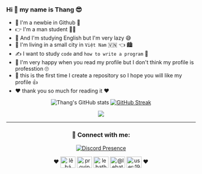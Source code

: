### Hi 👋 my name is Thang 😎	
- 🤗 I'm a newbie in Github 🥳	
- 👉 I'm a man student 👨‍🎓
- 📝 And I'm studying English but I'm very lazy 😅
- 🏡 I'm living in a small city in `Việt Nam` 🇻🇳 👈 🏙️
- ✍️ I want to study `code` and `how to write a program` 👀
- 💯	I'm very happy when you read my profile but I don't think my profile is professtion 🙄	
- 💬 this is the first time I create a repository so I hope you will like my profile 👍
- ❤️	thank you so much for reading it ❤️	
<div align="center">
   
![Thang's GitHub stats](https://pr0vjp-github-readme.vercel.app/api?username=lebathang&show_icons=true&theme=midnight-purple&hide_border=true)
[![GitHub Streak](https://github-readme-streak-stats.herokuapp.com?user=lebathang&theme=midnight-purple&hide_border=true&date_format=M%20j%5B%2C%20Y%5D)](https://git.io/streak-stats)
   
   ![](https://komarev.com/ghpvc/?username=lebathang&color=blueviolet&style=flat&label=PROFILE+VIEWS)
</p>

---
<h3 align="center" h3
<h3 align="left"> 🥰 Connect with me:</h3>
<p align="center">
   
[![Discord Presence](https://lanyard.cnrad.dev/api/835488546897920021?animated=true&theme=dark&borderRadius=30px&hideBadges=true&hideDiscrim=true&bg=000000)](https://discord.com/users/835488546897920021)
</p>
<p align="center">
  ❤️
<a href="https://www.facebook.com/profile.php?id=100016824016369" target="blank"><img align="center" src="https://raw.githubusercontent.com/rahuldkjain/github-profile-readme-generator/master/src/images/icons/Social/facebook.svg" alt="lê bá thắng" height="30" width="40" /></a>
<a href="https://twitter.com/Thang_pr0vjp123" target="blank"><img align="center" src="https://raw.githubusercontent.com/rahuldkjain/github-profile-readme-generator/master/src/images/icons/Social/twitter.svg" alt="provjp" height="30" width="40" /></a>
<a href="https://www.instagram.com/lebathang10a6/" target="blank"><img align="center" src="https://raw.githubusercontent.com/rahuldkjain/github-profile-readme-generator/master/src/images/icons/Social/instagram.svg" alt="lebathang" height="30" width="40" /></a>
<a href="https://medium.com/@lebathang" target="blank"><img align="center" src="https://raw.githubusercontent.com/rahuldkjain/github-profile-readme-generator/master/src/images/icons/Social/medium.svg" alt="@lebathang7b" height="30" width="40" /></a>
<a href="https://stackoverflow.com/users/19120952" target="blank"><img align="center" src="https://raw.githubusercontent.com/rahuldkjain/github-profile-readme-generator/master/src/images/icons/Social/stack-overflow.svg" alt="user:19120952" height="30" width="40" /></a>
  ❤️
</p>
